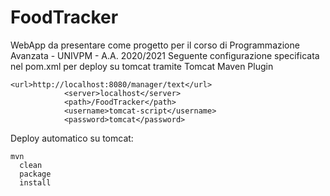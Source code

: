 # FoodTracker
WebApp da presentare come progetto per il corso di Programmazione Avanzata - UNIVPM - A.A. 2020/2021
Seguente configurazione specificata nel pom.xml per deploy su tomcat tramite Tomcat Maven Plugin
```
<url>http://localhost:8080/manager/text</url>
            <server>localhost</server>
            <path>/FoodTracker</path>
            <username>tomcat-script</username>
            <password>tomcat</password>
```
Deploy automatico su tomcat:

```
mvn 
  clean 
  package 
  install
```
